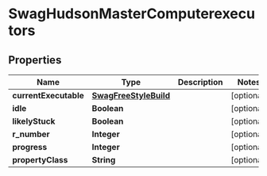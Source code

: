 
# SwagHudsonMasterComputerexecutors

## Properties
Name | Type | Description | Notes
------------ | ------------- | ------------- | -------------
**currentExecutable** | [**SwagFreeStyleBuild**](SwagFreeStyleBuild.md) |  |  [optional]
**idle** | **Boolean** |  |  [optional]
**likelyStuck** | **Boolean** |  |  [optional]
**r_number** | **Integer** |  |  [optional]
**progress** | **Integer** |  |  [optional]
**propertyClass** | **String** |  |  [optional]



